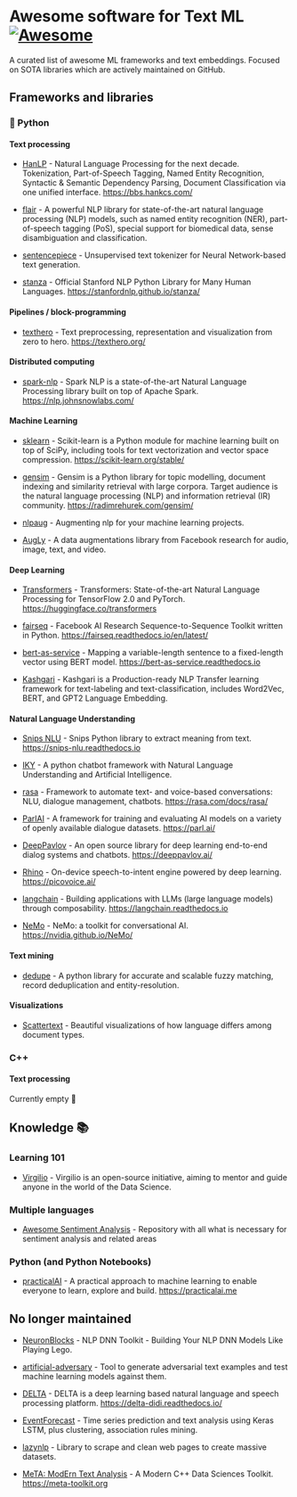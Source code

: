 # Awesome software for Text ML [![Awesome](https://cdn.rawgit.com/sindresorhus/awesome/d7305f38d29fed78fa85652e3a63e154dd8e8829/media/badge.svg)](https://github.com/sindresorhus/awesome)

A curated list of awesome ML frameworks and text embeddings. Focused on SOTA libraries which are actively maintained on GitHub.

## Frameworks and libraries

### :snake: Python

#### Text processing

* [HanLP](https://github.com/hankcs/HanLP) - Natural Language Processing for the next decade. Tokenization, Part-of-Speech Tagging, Named Entity Recognition, Syntactic & Semantic Dependency Parsing, Document Classification via one unified interface. https://bbs.hankcs.com/

* [flair](https://github.com/flairNLP/flair) - A powerful NLP library for state-of-the-art natural language processing (NLP) models, such as named entity recognition (NER), part-of-speech tagging (PoS), special support for biomedical data, sense disambiguation and classification.

* [sentencepiece](https://github.com/google/sentencepiece) - Unsupervised text tokenizer for Neural Network-based text generation. 

* [stanza](https://github.com/stanfordnlp/stanza) - Official Stanford NLP Python Library for Many Human Languages. https://stanfordnlp.github.io/stanza/

#### Pipelines / block-programming

* [texthero](https://github.com/jbesomi/texthero) - Text preprocessing, representation and visualization from zero to hero. https://texthero.org/

#### Distributed computing

* [spark-nlp](https://github.com/JohnSnowLabs/spark-nlp) - Spark NLP is a state-of-the-art Natural Language Processing library built on top of Apache Spark. https://nlp.johnsnowlabs.com/

#### Machine Learning

* [sklearn](https://github.com/scikit-learn/scikit-learn) - Scikit-learn is a Python module for machine learning built on top of SciPy, including tools for text vectorization and vector space compression. https://scikit-learn.org/stable/

* [gensim](https://github.com/RaRe-Technologies/gensim) - Gensim is a Python library for topic modelling, document indexing and similarity retrieval with large corpora. Target audience is the natural language processing (NLP) and information retrieval (IR) community. https://radimrehurek.com/gensim/

* [nlpaug](https://github.com/makcedward/nlpaug) - Augmenting nlp for your machine learning projects.

* [AugLy](https://github.com/facebookresearch/AugLy) - A data augmentations library from Facebook research for audio, image, text, and video.

#### Deep Learning

* [Transformers](https://github.com/huggingface/transformers) - Transformers: State-of-the-art Natural Language Processing for TensorFlow 2.0 and PyTorch. https://huggingface.co/transformers

* [fairseq](https://github.com/facebookresearch/fairseq) - Facebook AI Research Sequence-to-Sequence Toolkit written in Python. https://fairseq.readthedocs.io/en/latest/

* [bert-as-service](https://github.com/hanxiao/bert-as-service) - Mapping a variable-length sentence to a fixed-length vector using BERT model. https://bert-as-service.readthedocs.io

* [Kashgari](https://github.com/BrikerMan/Kashgari) -  Kashgari is a Production-ready NLP Transfer learning framework for text-labeling and text-classification, includes Word2Vec, BERT, and GPT2 Language Embedding.

#### Natural Language Understanding

* [Snips NLU](https://github.com/snipsco/snips-nlu) - Snips Python library to extract meaning from text. https://snips-nlu.readthedocs.io

* [IKY](https://github.com/alfredfrancis/ai-chatbot-framework) - A python chatbot framework with Natural Language Understanding and Artificial Intelligence.

* [rasa](https://github.com/RasaHQ/rasa) - Framework to automate text- and voice-based conversations: NLU, dialogue management, chatbots. https://rasa.com/docs/rasa/

* [ParlAI](https://github.com/facebookresearch/ParlAI) - A framework for training and evaluating AI models on a variety of openly available dialogue datasets. https://parl.ai/

* [DeepPavlov](https://github.com/deeppavlov/DeepPavlov) - An open source library for deep learning end-to-end dialog systems and chatbots. https://deeppavlov.ai/

* [Rhino](https://github.com/Picovoice/rhino) - On-device speech-to-intent engine powered by deep learning. https://picovoice.ai/

* [langchain](https://github.com/hwchase17/langchain) - Building applications with LLMs (large language models) through composability. https://langchain.readthedocs.io

* [NeMo](https://github.com/NVIDIA/NeMo) - NeMo: a toolkit for conversational AI. https://nvidia.github.io/NeMo/

#### Text mining

* [dedupe](https://github.com/dedupeio/dedupe) - A python library for accurate and scalable fuzzy matching, record deduplication and entity-resolution.

#### Visualizations

* [Scattertext](https://github.com/JasonKessler/scattertext) - Beautiful visualizations of how language differs among document types.

### C++

#### Text processing

Currently empty 🪹

## Knowledge 📚

### Learning 101

* [Virgilio](https://github.com/virgili0/Virgilio) - Virgilio is an open-source initiative, aiming to mentor and guide anyone in the world of the Data Science.

### Multiple languages

* [Awesome Sentiment Analysis](https://github.com/laugustyniak/awesome-sentiment-analysis) - Repository with all what is necessary for sentiment analysis and related areas

### Python (and Python Notebooks)

* [practicalAI](https://github.com/practicalAI/practicalAI) - A practical approach to machine learning to enable everyone to learn, explore and build. https://practicalai.me

## No longer maintained

* [NeuronBlocks](https://github.com/microsoft/NeuronBlocks) - NLP DNN Toolkit - Building Your NLP DNN Models Like Playing Lego.

* [artificial-adversary](https://github.com/airbnb/artificial-adversary) - Tool to generate adversarial text examples and test machine learning models against them.

* [DELTA](https://github.com/didi/delta) - DELTA is a deep learning based natural language and speech processing platform. https://delta-didi.readthedocs.io/

* [EventForecast](https://github.com/moment-of-peace/EventForecast) - Time series prediction and text analysis using Keras LSTM, plus clustering, association rules mining.

* [lazynlp](https://github.com/chiphuyen/lazynlp) - Library to scrape and clean web pages to create massive datasets.

* [MeTA: ModErn Text Analysis](https://github.com/meta-toolkit/meta) - A Modern C++ Data Sciences Toolkit. https://meta-toolkit.org
